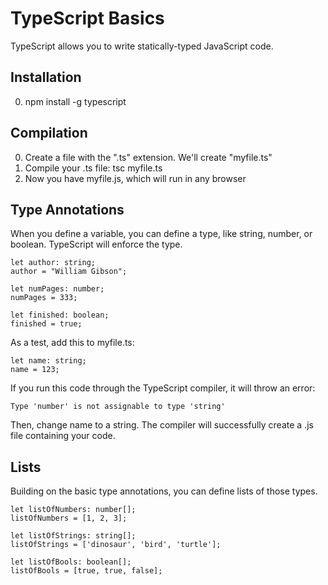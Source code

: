 # TypeScript Basics

TypeScript allows you to write statically-typed JavaScript code.

## Installation
0. npm install -g typescript

## Compilation
0. Create a file with the ".ts" extension. We'll create "myfile.ts"
0. Compile your .ts file: tsc myfile.ts
0. Now you have myfile.js, which will run in any browser

## Type Annotations
When you define a variable, you can define a type, like string, number, or
boolean. TypeScript will enforce the type. 

    let author: string;
    author = "William Gibson";

    let numPages: number;
    numPages = 333;

    let finished: boolean;
    finished = true;

As a test, add this to myfile.ts:

    let name: string;
    name = 123;
    
If you run this code through the TypeScript compiler, it will throw an error:

    Type 'number' is not assignable to type 'string'
    
Then, change name to a string. The compiler will successfully create a .js file
containing your code.

## Lists
Building on the basic type annotations, you can define lists of those types.

    let listOfNumbers: number[];
    listOfNumbers = [1, 2, 3];

    let listOfStrings: string[]; 
    listOfStrings = ['dinosaur', 'bird', 'turtle'];

    let listOfBools: boolean[];
    listOfBools = [true, true, false];